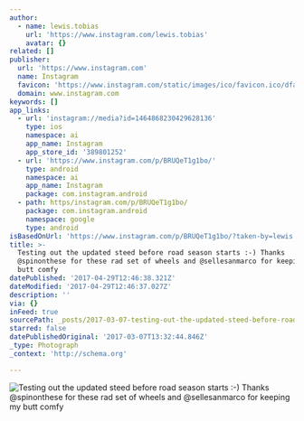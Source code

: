```yaml
---
author:
  - name: lewis.tobias
    url: 'https://www.instagram.com/lewis.tobias'
    avatar: {}
related: []
publisher:
  url: 'https://www.instagram.com'
  name: Instagram
  favicon: 'https://www.instagram.com/static/images/ico/favicon.ico/dfa85bb1fd63.ico'
  domain: www.instagram.com
keywords: []
app_links:
  - url: 'instagram://media?id=1464868230429628136'
    type: ios
    namespace: ai
    app_name: Instagram
    app_store_id: '389801252'
  - url: 'https://www.instagram.com/p/BRUQeT1g1bo/'
    type: android
    namespace: ai
    app_name: Instagram
    package: com.instagram.android
  - path: https/instagram.com/p/BRUQeT1g1bo/
    package: com.instagram.android
    namespace: google
    type: android
isBasedOnUrl: 'https://www.instagram.com/p/BRUQeT1g1bo/?taken-by=lewis.tobias'
title: >-
  Testing out the updated steed before road season starts :-) Thanks
  @spinonthese for these rad set of wheels and @sellesanmarco for keeping my
  butt comfy
datePublished: '2017-04-29T12:46:38.321Z'
dateModified: '2017-04-29T12:46:37.027Z'
description: ''
via: {}
inFeed: true
sourcePath: _posts/2017-03-07-testing-out-the-updated-steed-before-road-season-starts-.md
starred: false
datePublishedOriginal: '2017-03-07T13:32:44.846Z'
_type: Photograph
_context: 'http://schema.org'

---
```

![Testing out the updated steed before road season starts :-) Thanks @spinonthese for these rad set of wheels and @sellesanmarco for keeping my butt comfy](https://scontent.cdninstagram.com/t51.2885-15/s640x640/sh0.08/e35/17125361_209402439542155_6623162440303509504_n.jpg)